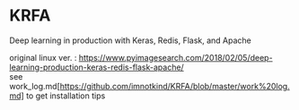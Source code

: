 # KRFA
Deep learning in production with Keras, Redis, Flask, and Apache  

original linux ver. : https://www.pyimagesearch.com/2018/02/05/deep-learning-production-keras-redis-flask-apache/  
see work_log.md[https://github.com/imnotkind/KRFA/blob/master/work%20log.md] to get installation tips
